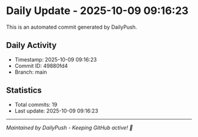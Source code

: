 # Daily Update - 2025-10-09 09:16:23

This is an automated commit generated by DailyPush.

## Daily Activity
- Timestamp: 2025-10-09 09:16:23
- Commit ID: 49880fd4
- Branch: main

## Statistics
- Total commits: 19
- Last update: 2025-10-09 09:16:23

---
*Maintained by DailyPush - Keeping GitHub active! 🚀*
